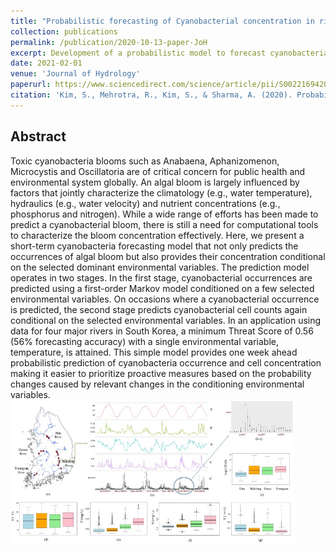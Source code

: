 ```yaml
---
title: "Probabilistic forecasting of Cyanobacterial concentration in riverine systems using environmental drivers"
collection: publications
permalink: /publication/2020-10-13-paper-JoH
excerpt: Development of a probabilistic model to forecast cyanobacterial concentration in a river.
date: 2021-02-01
venue: 'Journal of Hydrology'
paperurl: https://www.sciencedirect.com/science/article/pii/S0022169420310878
citation: 'Kim, S., Mehrotra, R., Kim, S., & Sharma, A. (2020). Probabilistic forecasting of cyanobacterial concentration in riverine systems using environmental drivers. <i>Journal of Hydrology</i>, 593, 125626.'
---
```

## Abstract
Toxic cyanobacteria blooms such as Anabaena, Aphanizomenon, Microcystis and Oscillatoria are of critical concern for public health and environmental system globally. An algal bloom is largely influenced by factors that jointly characterize the climatology (e.g., water temperature), hydraulics (e.g., water velocity) and nutrient concentrations (e.g., phosphorus and nitrogen). While a wide range of efforts has been made to predict a cyanobacterial bloom, there is still a need for computational tools to characterize the bloom concentration effectively. Here, we present a short-term cyanobacteria forecasting model that not only predicts the occurrences of algal bloom but also provides their concentration conditional on the selected dominant environmental variables. The prediction model operates in two stages. In the first stage, cyanobacterial occurrences are predicted using a first-order Markov model conditioned on a few selected environmental variables. On occasions where a cyanobacterial occurrence is predicted, the second stage predicts cyanobacterial cell counts again conditional on the selected environmental variables. In an application using data for four major rivers in South Korea, a minimum Threat Score of 0.56 (56% forecasting accuracy) with a single environmental variable, temperature, is attained. This simple model provides one week ahead probabilistic prediction of cyanobacteria occurrence and cell concentration making it easier to prioritize proactive measures based on the probability changes caused by relevant changes in the conditioning environmental variables.
<br/><img src='/images/2020_JoH_Cyano.png' width="90%" height="90%">